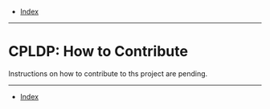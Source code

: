 - [Index](../index.md)

---

# CPLDP: How to Contribute

Instructions on how to contribute to ths project are pending.

---

- [Index](../index.md)
